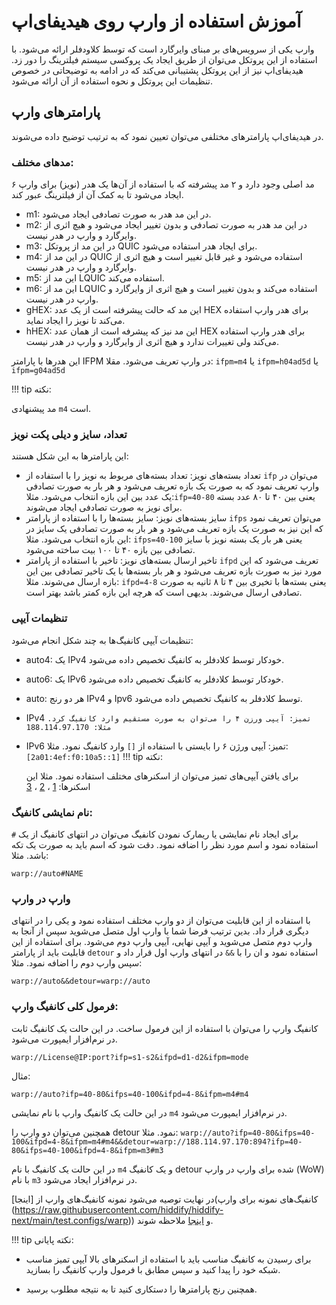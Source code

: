 # آموزش استفاده از وارپ روی هیدیفای‌اپ
وارپ یکی از سرویس‌های بر مبنای وایرگارد است که توسط کلاودفلر ارائه می‌شود. با استفاده از این پروتکل می‌توان از طریق ایجاد یک پروکسی سیستم فیلترینگ را دور زد. هیدیفای‌اپ نیز از این پروتکل پشتیبانی می‌کند که در ادامه به توضیحاتی در خصوص تنظیمات این پروتکل و نحوه استفاده از آن ارائه می‌شود.

## پارامترهای وارپ
در هیدیفای‌اپ پارامترهای مختلفی می‌توان تعیین نمود که به ترتیب توضیح داده می‌شوند.

### مدهای مختلف:
۶ مد اصلی وجود دارد و ۲ مد پیشرفته که با استفاده از آن‌ها یک هدر (نویز) برای وارپ ایجاد می‌شود تا به کمک آن از فیلترینگ عبور کند.

- m1: در این مد هدر به صورت تصادفی ایجاد می‌شود.
- m2: در این مد هدر به صورت تصادفی و بدون تغییر ایجاد می‌شود و هیچ اثری از وایرگارد و وارپ در هدر نیست.
- m3: در این مد از پروتکل QUIC برای ایجاد هدر استفاده می‌شود.
- m4: در این مد از QUIC استفاده می‌شود و غیر قابل تغییر است و هیچ اثری از وایرگارد و وارپ در هدر نیست.
- m5: این مد از LQUIC استفاده می‌کند.
- m6: این مد از LQUIC استفاده می‌کند و بدون تغییر است و هیچ اثری از وایرگارد و وارپ در هدر نیست.
- gHEX: این مد که حالت پیشرفته است از یک عدد HEX برای هدر وارپ استفاده می‌کند تا نویز را ایجاد نماید.
- hHEX: این مد نیز که پیشرفه است از همان عدد HEX برای هدر وارپ استفاده می‌کند ولی تغییرات ندارد و هیچ اثری از وایرگارد و وارپ در هدر نیست.

این هدرها با پارامتر IFPM در وارپ تعریف می‌شود. مقلا: `ifpm=m4` یا `ifpm=h04ad5d` یا `ifpm=g04ad5d`

!!! tip نکته:

  مد پیشنهادی `m4` است.

### تعداد، سایز و دیلی پکت نویز
این پارامترها به این شکل هستند:

- تعداد بسته‌های نویز: تعداد بسته‌های مربوط به نویز را با استفاده از `ifp` می‌توان در وارپ تعریف نمود که به صورت یک بازه تعریف می‌شود و هر بار به صورت تصادفی یک عدد بین این بازه انتخاب می‌شود. مثلا:`ifp=40-80` یعنی بین ۴۰ تا ۸۰ عدد بسته برای نویز به صورت تصادفی ایجاد می‌شوند.
- سایز بسته‌های نویز: سایز بسته‌ها را با استفاده از پارامتر `ifps` می‌توان تعریف نمود که این نیز به صورت یک بازه تعریف می‌شود و هر بار به صورت تصادفی یک سایز در این بازه انتخاب می‌شود. مثلا: `ifps=40-100` یعنی هر بار یک بسته نویز با سایز تصادفی بین بازه ۴۰ تا ۱۰۰ بیت ساخته می‌شود.
- تاخیر ارسال بسته‌های نویز: تاخیر با استفاده از پارامتر `ifpd` تعریف می‌شود که این مورد نیز به صورت بازه تعریف می‌شود و هر بار بسته‌ها با یک تاخیر تصادفی بین این بازه ارسال می‌شوند. مثلا: `ifpd=4-8` یعنی بسته‌ها با تخیری بین ۴ تا ۸ ثانیه به صورت تصادفی ارسال می‌شوند. بدیهی است که هرچه این بازه کمتر باشد بهتر است.

### تنظیمات آیپی
تنظیمات آیپی کانفیگ‌ها به چند شکل انجام می‌شود:

- auto4: یک IPv4 خودکار توسط کلادفلر به کانفیگ تخصیص داده می‌شود.
- auto6: یک IPv6 خودکار توسط کلادفلر به کانفیگ تخصیص داده می‌شود.
- auto: هر دو رنج IPv4 و Ipv6 توسط کلادفلر به کانفیگ تخصیص داده می‌شود.
- IPv4 `تمیز: آیپی ورزن ۴ را می‌توان به صورت مستقیم وارد کانفیگ کرد. مثلا: 188.114.97.170`
- IPv6 تمیز: آیپی ورژن ۶ را بایستی با استفاده از `[]` وارد کانفیگ نمود. مثلا: `[2a01:4ef:f0:10a5::1]`
  !!! tip نکته:
  
     برای یافتن آیپی‌های تمیز می‌توان از اسکنرهای مختلف استفاده نمود. مثلا این اسکنرها: [1](https://github.com/MortezaBashsiz/CFScanner) ، [2](https://github.com/azavaxhuman/Quick_Warp_on_Warp) ، [3](https://github.com/Ptechgithub/warp)

### نام نمایشی کانفیگ:
برای ایجاد نام نمایشی یا ریمارک نمودن کانفیگ می‌توان در انتهای کانفیگ از یک `#‍` استفاده نمود و اسم مورد نظر را اضافه نمود. دقت شود که اسم باید به صورت یک تکه باشد. مثلا:

`warp://auto#NAME`
 ### وارپ در وارپ
 با استفاده از این قابلیت می‌توان از دو وارپ مختلف استفاده نمود و یکی را در انتهای دیگری قرار داد. بدین ترتیب فرضا شما با وارپ اول متصل می‌شوید سپس از آنجا به وارپ دوم متصل می‌شوید و آیپی نهایی، آیپی وارپ دوم می‌شود. برای استفاده از این قابلیت باید از پارامتر `detour` استفاده نمود و ان را با `&&` در انتهای وارپ اول قرار داد و سپس وارپ دوم را اضافه نمود. مثلا:
  
`warp://auto&&detour=warp://auto`
### فرمول کلی کانفیگ وارپ:
کانفیگ وارپ را می‌توان با استفاده از این فرمول ساخت. در این حالت یک کانفیگ ثابت در نرم‌افزار ایمپورت می‌شود.

`warp://License@IP:port?ifp=s1-s2&ifpd=d1-d2&ifpm=mode`

مثال:

`warp://auto?ifp=40-80&ifps=40-100&ifpd=4-8&ifpm=m4#m4`

در این حالت یک کانفیگ وارپ با نام نمایشی `m4` در نرم‌افزار ایمپورت می‌شود.

همچنین می‌توان دو وارپ را detour نمود. مثلا:
`warp://auto?ifp=40-80&ifps=40-100&ifpd=4-8&ifpm=m4#m4&&detour=warp://188.114.97.170:894?ifp=40-80&ifps=40-100&ifpd=4-8&ifpm=m3#m3`

در این حالت یک کانفیگ با نام `m4` و یک کانفیگ detour شده برای وارپ در وارپ (WoW) با نام `m3` در نرم‌افزار ایجاد می‌شود.

در نهایت توصیه می‌شود نمونه کانفیگ‌های وارپ از [اینجا](کانفیگ‌های نمونه برای وارپ (https://raw.githubusercontent.com/hiddify/hiddify-next/main/test.configs/warp)) و [اینجا](https://raw.githubusercontent.com/hiddify/hiddify-next/main/test.configs/warp2) ملاحظه شوند.

!!! tip نکته پایانی:
  - برای رسیدن به کانفیگ مناسب باید با استفاده از اسکنرهای بالا آیپی تمیز مناسب شبکه خود را پیدا کنید و سپس مطابق با فرمول وارپ کانفیگ را بسازید. 

  - همچنین رنج پارامترها را دستکاری کنید تا به نتیجه مطلوب برسید. 
